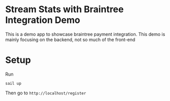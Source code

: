 # Stream Stats with Braintree Integration Demo 

This is a demo app to showcase braintree payment integration.
This demo is mainly focusing on the backend, not so much of the front-end

# Setup

Run
```
sail up
```

Then go to `http://localhost/register`
